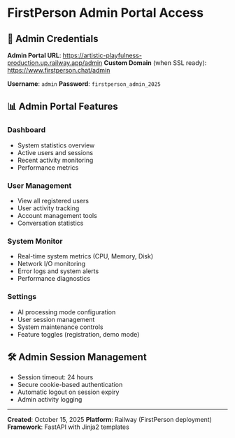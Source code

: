 # FirstPerson Admin Portal Access

## 🔐 Admin Credentials

**Admin Portal URL**: https://artistic-playfulness-production.up.railway.app/admin
**Custom Domain** (when SSL ready): https://www.firstperson.chat/admin

**Username**: `admin`
**Password**: `firstperson_admin_2025`

## 📊 Admin Portal Features

### Dashboard
- System statistics overview
- Active users and sessions  
- Recent activity monitoring
- Performance metrics

### User Management
- View all registered users
- User activity tracking
- Account management tools
- Conversation statistics

### System Monitor
- Real-time system metrics (CPU, Memory, Disk)
- Network I/O monitoring
- Error logs and system alerts
- Performance diagnostics

### Settings
- AI processing mode configuration
- User session management
- System maintenance controls
- Feature toggles (registration, demo mode)

## 🛠️ Admin Session Management

- Session timeout: 24 hours
- Secure cookie-based authentication
- Automatic logout on session expiry
- Admin activity logging

---

**Created**: October 15, 2025
**Platform**: Railway (FirstPerson deployment)
**Framework**: FastAPI with Jinja2 templates
